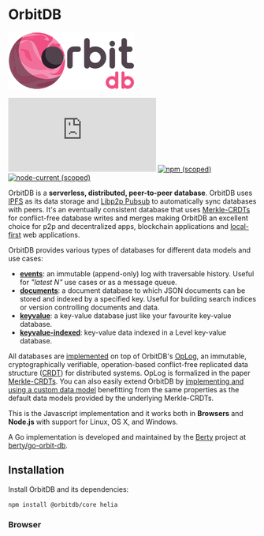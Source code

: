 # OrbitDB

<p align="left">
  <img src="images/orbit_db_logo_color.png" width="256" />
</p>

[![Matrix](https://img.shields.io/matrix/orbit-db%3Amatrix.org)](https://app.element.io/#/room/#orbit-db:matrix.org) [![npm (scoped)](https://img.shields.io/npm/v/%40orbitdb/core)](https://www.npmjs.com/package/@orbitdb/core) [![node-current (scoped)](https://img.shields.io/node/v/%40orbitdb/core)](https://www.npmjs.com/package/@orbitdb/core)

OrbitDB is a **serverless, distributed, peer-to-peer database**. OrbitDB uses [IPFS](https://ipfs.tech) as its data storage and [Libp2p Pubsub](https://docs.libp2p.io/concepts/pubsub/overview/) to automatically sync databases with peers. It's an eventually consistent database that uses [Merkle-CRDTs](https://arxiv.org/abs/2004.00107) for conflict-free database writes and merges making OrbitDB an excellent choice for p2p and decentralized apps, blockchain applications and [local-first](https://www.inkandswitch.com/local-first/) web applications.

OrbitDB provides various types of databases for different data models and use cases:

- **[events](https://github.com/orbitdb/orbitdb/blob/master/API.md#orbitdblognameaddress)**: an immutable (append-only) log with traversable history. Useful for *"latest N"* use cases or as a message queue.
- **[documents](https://github.com/orbitdb/orbitdb/blob/master/API.md#orbitdbdocsnameaddress-options)**: a document database to which JSON documents can be stored and indexed by a specified key. Useful for building search indices or version controlling documents and data.
- **[keyvalue](https://github.com/orbitdb/orbitdb/blob/master/API.md#orbitdbkeyvaluenameaddress)**: a key-value database just like your favourite key-value database.
- **[keyvalue-indexed](https://github.com/orbitdb/orbitdb/blob/master/API.md#orbitdbkeyvaluenameaddress)**: key-value data indexed in a Level key-value database.

All databases are [implemented](https://github.com/orbitdb/orbitdb/tree/main/src/databases/) on top of OrbitDB's [OpLog](https://github.com/orbitdb/orbitdb/tree/main/src/oplog/), an immutable, cryptographically verifiable, operation-based conflict-free replicated data structure ([CRDT](https://en.wikipedia.org/wiki/Conflict-free_replicated_data_type)) for distributed systems. OpLog is formalized in the paper [Merkle-CRDTs](https://arxiv.org/abs/2004.00107). You can also easily extend OrbitDB by [implementing and using a custom data model](https://github.com/orbitdb/orbitdb/blob/main/docs/DATABASES.md#building-a-custom-database) benefitting from the same properties as the default data models provided by the underlying Merkle-CRDTs.

This is the Javascript implementation and it works both in **Browsers** and **Node.js** with support for Linux, OS X, and Windows.

A Go implementation is developed and maintained by the [Berty](https://github.com/berty) project at [berty/go-orbit-db](https://github.com/berty/go-orbit-db).

## Installation

Install OrbitDB and its dependencies:
```
npm install @orbitdb/core helia
```

### Browser <script> tag

OrbitDB can be loaded in the browser using the distributed js file with the `<script/>` tag. OrbitDB is the global namespace and all external functions are available via this namespace:

`<script>/path/to/orbitdb.min.js</script>`

## Quick Start

If you want to get up and running with OrbitDB quickly, install and follow the instructions in the [@orbitdb/quickstart](https://github.com/orbitdb/quickstart) module.

## Usage

If you're using `@orbitdb/core` to develop **browser** or **Node.js** applications, use it as a module with the javascript instance of IPFS.

```javascript
import { createHelia } from 'helia'
import { createOrbitDB } from '@orbitdb/core'
import { gossipsub } from "@chainsafe/libp2p-gossipsub";
import { identify } from "@libp2p/identify";
import { createLibp2p } from 'libp2p'

const Libp2pOptions = {
  services: {
    pubsub: gossipsub({
      // neccessary to run a single peer
      allowPublishToZeroTopicPeers: true
    }),
    identify: identify()
  }
}

;(async function () {
  const libp2p = await createLibp2p({ ...Libp2pOptions })
  const ipfs = await createHelia({libp2p})
  const orbitdb = await createOrbitDB({ ipfs })

  // Create / Open a database. Defaults to db type "events".
  const db = await orbitdb.open("hello")
  
  const address = db.address
  console.log(address)
  // "/orbitdb/zdpuAkstgbTVGHQmMi5TC84auhJ8rL5qoaNEtXo2d5PHXs2To"
  // The above address can be used on another peer to open the same database

  // Listen for updates from peers
  db.events.on("update", async entry => {
    console.log(entry)
    const all = await db.all()
    console.log(all)
  })

  // Add an entry
  const hash = await db.add("world")
  console.log(hash)

  // Query
  for await (const record of db.iterator()) {
    console.log(record)
  }
  
  await db.close()
  await orbitdb.stop()
  await ipfs.stop()
})()

```

To configure your [IPFS instance](https://github.com/ipfs/helia) for persistency and [Libp2p](https://github.com/libp2p/js-libp2p) to connect to peers, see [Creating a Helia instance](https://github.com/orbitdb/quickstart/blob/main/src/index.js) and the [Default Libp2p Configurations](https://github.com/orbitdb/quickstart/blob/main/src/config/libp2p/index.js) in [@orbitdb/quickstart](https://github.com/orbitdb/quickstart/blob/main/src/config/libp2p/index.js) for examples.

## Documentation

Use the **[Getting Started](https://github.com/orbitdb/orbitdb/blob/main/docs/GETTING_STARTED.md)** guide for an initial introduction to OrbitDB.

You can find more advanced topics in our [docs](https://github.com/orbitdb/orbitdb/blob/main/docs) covering:
- [Databases](https://github.com/orbitdb/orbitdb/blob/main/docs/DATABASES.md)
- [Storage](https://github.com/orbitdb/orbitdb/blob/main/docs/STORAGE.md)
- [Identities](https://github.com/orbitdb/orbitdb/blob/main/docs/IDENTITIES.md)
- [Access Controllers](https://github.com/orbitdb/orbitdb/blob/main/docs/ACCESS_CONTROLLERS.md)
- [Connecting Peers](https://github.com/orbitdb/orbitdb/blob/main/docs/CONNECTING_PEERS.md)
- [Replication](https://github.com/orbitdb/orbitdb/blob/main/docs/REPLICATION.md)
- [Oplog](https://github.com/orbitdb/orbitdb/blob/main/docs/OPLOG.md)

### API

See [https://api.orbitdb.org](https://api.orbitdb.org) for the full API documentation.

## Development

### Run Tests
```sh
npm run test
```

### Build
```sh
npm run build
```

### Benchmark
```sh
node benchmarks/orbitdb-events.js
```

See [benchmarks/](https://github.com/orbitdb/orbitdb/tree/master/benchmarks) for more benchmarks.

### API

To build the API documentation, run:

```sh
npm run build:docs
```

Documentation is output to ./docs/api.

## Other implementations

- Golang: [berty/go-orbit-db](https://github.com/berty/go-orbit-db)
- Python: [orbitdb/py-orbit-db-http-client](https://github.com/orbitdb/py-orbit-db-http-client)

If you know of any other repos that ought to be included in this section, please open a PR and add them.

## Contributing

**Take a look at our organization-wide [Contributing Guide](https://github.com/orbitdb/welcome/blob/master/contributing.md).** You'll find most of your questions answered there.

If you want to code but don't know where to start, check out the issues labelled ["help wanted"](https://github.com/orbitdb/orbitdb/issues?q=is%3Aopen+is%3Aissue+label%3A%22help+wanted%22+sort%3Areactions-%2B1-desc).

## Sponsors

The development of OrbitDB has been sponsored by:

* [Protocol Labs](https://protocol.ai/)
* [Haja Networks](https://haja.io)
* [Maintainer Mountaineer](https://maintainer.io)
* [OrbitDB Open Collective](https://opencollective.com/orbitdb)

If you want to sponsor developers to work on OrbitDB, please donate to our [OrbitDB Open Collective](https://opencollective.com/orbitdb) or reach out to [@haadcode](https://github.com/haadcode).

## License

[MIT](LICENSE) © 2015-2023 Protocol Labs Inc., Haja Networks Oy, OrbitDB Community
